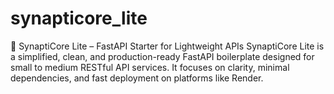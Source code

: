 # synapticore_lite
🧠 SynaptiCore Lite – FastAPI Starter for Lightweight APIs  SynaptiCore Lite is a simplified, clean, and production-ready FastAPI boilerplate designed for small to medium RESTful API services. It focuses on clarity, minimal dependencies, and fast deployment on platforms like Render. 
